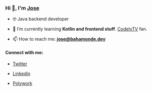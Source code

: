### Hi 👋, I'm [Jose](https://bahamonde.dev)

- 🤓 Java backend developer

- 🌱 I’m currently learning **Kotlin and frontend stuff**. [CodelyTV](codely.tv) fan.

- 📫 How to reach me: **jose@bahamonde.dev**

#### Connect with me:

- [Twitter](https://twitter.com/lampabroas)

- [Linkedin](https://linkedin.com/in/bahamondev)

- [Polywork](https://timeline.bahamonde.dev)
